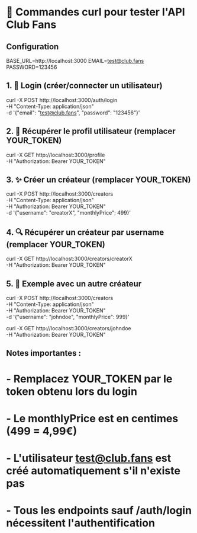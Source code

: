 # 🚀 Commandes curl pour tester l'API Club Fans

## Configuration
BASE_URL=http://localhost:3000
EMAIL=test@club.fans
PASSWORD=123456

## 1. 🔐 Login (créer/connecter un utilisateur)
curl -X POST http://localhost:3000/auth/login \
  -H "Content-Type: application/json" \
  -d '{"email": "test@club.fans", "password": "123456"}'

## 2. 👤 Récupérer le profil utilisateur (remplacer YOUR_TOKEN)
curl -X GET http://localhost:3000/profile \
  -H "Authorization: Bearer YOUR_TOKEN"

## 3. ✨ Créer un créateur (remplacer YOUR_TOKEN)
curl -X POST http://localhost:3000/creators \
  -H "Content-Type: application/json" \
  -H "Authorization: Bearer YOUR_TOKEN" \
  -d '{"username": "creatorX", "monthlyPrice": 499}'

## 4. 🔍 Récupérer un créateur par username (remplacer YOUR_TOKEN)
curl -X GET http://localhost:3000/creators/creatorX \
  -H "Authorization: Bearer YOUR_TOKEN"

## 5. 🧪 Exemple avec un autre créateur
curl -X POST http://localhost:3000/creators \
  -H "Content-Type: application/json" \
  -H "Authorization: Bearer YOUR_TOKEN" \
  -d '{"username": "johndoe", "monthlyPrice": 999}'

curl -X GET http://localhost:3000/creators/johndoe \
  -H "Authorization: Bearer YOUR_TOKEN"

## Notes importantes :
# - Remplacez YOUR_TOKEN par le token obtenu lors du login
# - Le monthlyPrice est en centimes (499 = 4,99€)
# - L'utilisateur test@club.fans est créé automatiquement s'il n'existe pas
# - Tous les endpoints sauf /auth/login nécessitent l'authentification
